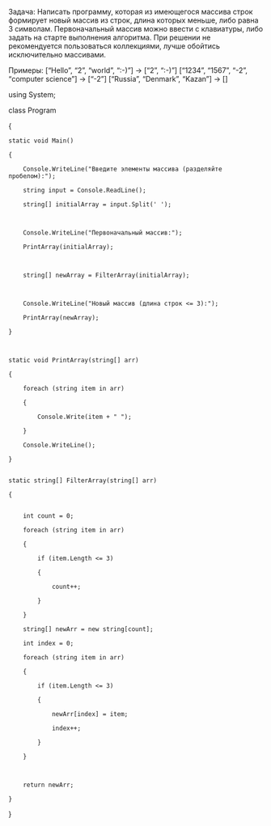 Задача: Написать программу, которая из имеющегося массива строк формирует новый массив из строк, длина которых меньше,
либо равна 3 символам. Первоначальный массив можно ввести с клавиатуры, либо задать на старте выполнения алгоритма. 
При решении не рекомендуется пользоваться коллекциями, лучше обойтись исключительно массивами.

Примеры:
[“Hello”, “2”, “world”, “:-)”] → [“2”, “:-)”]
[“1234”, “1567”, “-2”, “computer science”] → [“-2”]
[“Russia”, “Denmark”, “Kazan”] → []


using System;



class Program

{

    static void Main()

    {

        Console.WriteLine("Введите элементы массива (разделяйте пробелом):");

        string input = Console.ReadLine();

        string[] initialArray = input.Split(' '); 



        Console.WriteLine("Первоначальный массив:");

        PrintArray(initialArray);



        string[] newArray = FilterArray(initialArray); 



        Console.WriteLine("Новый массив (длина строк <= 3):");

        PrintArray(newArray);

    }



    static void PrintArray(string[] arr)

    {

        foreach (string item in arr)

        {

            Console.Write(item + " ");

        }

        Console.WriteLine();

    }


    static string[] FilterArray(string[] arr)

    {


        int count = 0;

        foreach (string item in arr)

        {

            if (item.Length <= 3)

            {

                count++;

            }

        }

        string[] newArr = new string[count];

        int index = 0;

        foreach (string item in arr)

        {

            if (item.Length <= 3)

            {

                newArr[index] = item;

                index++;

            }

        }



        return newArr;

    }

}
